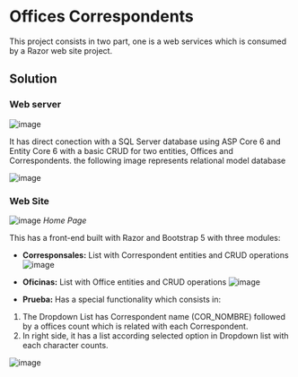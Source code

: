 # Offices Correspondents

This project consists in two part, one is a web services which is consumed by a Razor web site project.

## Solution
### Web server
![image](https://user-images.githubusercontent.com/16918921/203468127-e90c5cde-cd95-42f7-bbe6-852e5b8ef7c2.png)

It has direct conection with a SQL Server database using ASP Core 6 and Entity Core 6 with a basic CRUD for two entities, Offices and Correspondents. the following image represents relational model database

![image](https://user-images.githubusercontent.com/16918921/203468404-51a9a2ec-548b-434b-b0ab-2363505ad20d.png)


### Web Site
![image](https://user-images.githubusercontent.com/16918921/203468583-35c4fa34-cbf6-4f33-8805-0dcba0cdb7f6.png)
*Home Page*

This has a front-end built with Razor and Bootstrap 5 with three modules:

* **Corresponsales:** List with Correspondent entities and CRUD operations
![image](https://user-images.githubusercontent.com/16918921/203469406-b319bc14-a124-48e3-aad5-700cfc005877.png)

* **Oficinas:** List with Office entities and CRUD operations
![image](https://user-images.githubusercontent.com/16918921/203469419-f81c120b-d41f-4bfd-9bf6-ccc569d76003.png)

* **Prueba:** Has a special functionality which consists in:

1. The Dropdown List has Correspondent name (COR_NOMBRE) followed by a offices count which is related with each Correspondent.
2. In right side, it has a list according selected option in Dropdown list with each character counts.

![image](https://user-images.githubusercontent.com/16918921/203469599-0f8d26b9-1da4-404d-a55e-ee661e78c39c.png)
